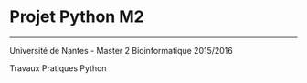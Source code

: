 # Projet Python M2
  --------------
Université de Nantes - Master 2 Bioinformatique 2015/2016

Travaux Pratiques Python
